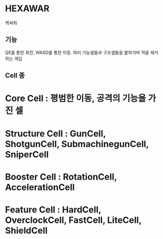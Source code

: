 # HEXAWAR
핵싸워
## 기능
QE를 통한 회전, WASD를 통한 이동.
여러 기능셀들과 구조셀들을 붙여가며 적을 제거하는 게임
## Cell 종
# Core Cell : 평범한 이동, 공격의 기능을 가진 셀
# Structure Cell : GunCell, ShotgunCell, SubmachinegunCell, SniperCell
# Booster Cell : RotationCell, AccelerationCell
# Feature Cell : HardCell, OverclockCell, FastCell, LiteCell, ShieldCell
# 
